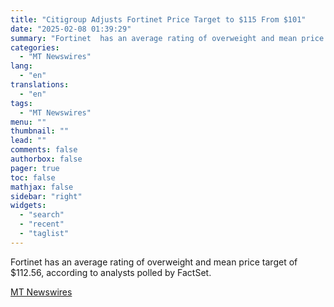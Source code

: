 ```yaml
---
title: "Citigroup Adjusts Fortinet Price Target to $115 From $101"
date: "2025-02-08 01:39:29"
summary: "Fortinet  has an average rating of overweight and mean price target of $112.56, according to analysts polled by FactSet."
categories:
  - "MT Newswires"
lang:
  - "en"
translations:
  - "en"
tags:
  - "MT Newswires"
menu: ""
thumbnail: ""
lead: ""
comments: false
authorbox: false
pager: true
toc: false
mathjax: false
sidebar: "right"
widgets:
  - "search"
  - "recent"
  - "taglist"
---
```


Fortinet has an average rating of overweight and mean price target of $112.56, according to analysts polled by FactSet.

[MT Newswires](https://www.tradingview.com/news/mtnewswires.com:20250207:A3312889:0/)
